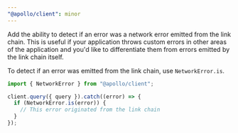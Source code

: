 ```yaml
---
"@apollo/client": minor
---
```


Add the ability to detect if an error was a network error emitted from the link chain. This is useful if your application throws custom errors in other areas of the application and you'd like to differentiate them from errors emitted by the link chain itself.

To detect if an error was emitted from the link chain, use `NetworkError.is`.

```ts
import { NetworkError } from "@apollo/client";

client.query({ query }).catch((error) => {
  if (NetworkError.is(error)) {
    // This error originated from the link chain
  }
});
```
